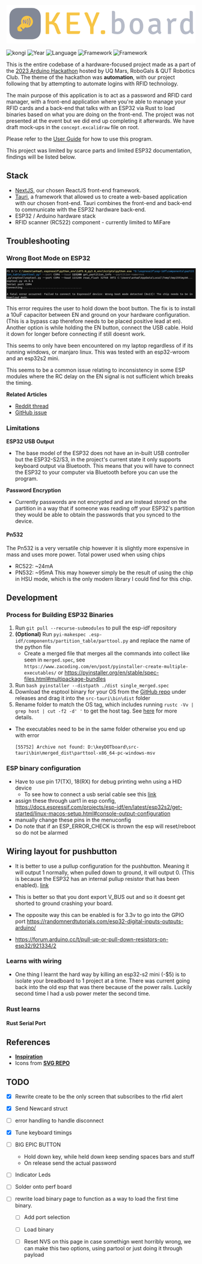 ![kongi](./public/wlogo.svg)


![kongi](https://img.shields.io/badge/kongi-purple?style=plastic) ![Year](https://img.shields.io/badge/Year-2023-red?style=plastic) ![Language](https://img.shields.io/badge/TypeScript-grey?style=plastic&logo=typescript)  ![Framework](https://img.shields.io/badge/NextJS-grey?style=plastic&logo=next.js) ![Framework](https://img.shields.io/badge/Tauri-grey?style=plastic&logo=tauri)

This is the entire codebase of a hardware-focused project made as a part of the [2023 Arduino Hackathon](https://www.facebook.com/events/165398366306829/) hosted by UQ Mars, RoboGals & QUT Robotics Club. The theme of the hackathon was **automation**, with our project following that by attempting to automate logins with RFID technology.

The main purpose of this application is to act as a password and RFID card manager, with a front-end application where you're able to manage your RFID cards and a back-end that talks with an ESP32 via Rust to load binaries based on what you are doing on the front-end. The project was not presented at the event but we did end up completing it afterwards. We have draft mock-ups in the `concept.excalidraw` file on root.

Please refer to the [User Guide](UserGuide.md) for how to use this program. 

This project was limited by scarce parts and limited ESP32 documentation, findings will be listed below. 

## Stack
- [NextJS](https://nextjs.org/), our chosen ReactJS front-end framework. 
- [Tauri](https://tauri.app), a framework that allowed us to create a web-based application with our chosen front-end. Tauri combines the front-end and back-end to communicate with the ESP32 hardware back-end.
- ESP32 / Arduino hardware stack
- RFID scanner (RC522) component - currently limited to MiFare


## Troubleshooting
### Wrong Boot Mode on ESP32
![](./public/readme/bootmode.png)

This error requires the user to hold down the boot button. The fix is to install a 10uF capacitor between EN and ground on your hardware configuration. (This is a bypass cap therefore needs to be placed positive lead at en). Another option is while holding the EN button, connect the USB cable. Hold it down for longer before connecting if still doesnt work.

This seems to only have been encountered on my laptop regardless of if its running windows, or manjaro linux. This was tested with an esp32-wroom and an esp32s2 mini.

This seems to be a common issue relating to inconsistency in some ESP modules where the RC delay on the EN signal is not sufficient which breaks the timing.

**Related Articles**
- [Reddit thread](https://old.reddit.com/r/esp32/comments/1090drj/failed_to_connect_to_esp32_wrong_boot_mode/)
- [GitHub issue](https://github.com/espressif/esptool/issues/741)

### Limitations
**ESP32 USB Output**
- The base model of the ESP32 does not have an in-built USB controller but the ESP32-S2/S3, in the project's current state it only supports keyboard output via Bluetooth. This means that you will have to connect the ESP32 to your computer via Bluetooth before you can use the program. 

**Password Encryption**
- Currently passwords are not encrypted and are instead stored on the partition in a way that if someone was reading off your ESP32's partition they would be able to obtain the passwords that you synced to the device.

#### Pn532
The Pn532 is a very versatile chip however it is slightly more expensive in mass and uses more power. 
Total power used when using chips
- RC522: ~24mA
- PN532: ~95mA
This may however simply be the result of using the chip in HSU mode, which is the only modern library I could find for this chip.

## Development
### Process for Building ESP32 Binaries 
1. Run `git pull --recurse-submodules` to pull the esp-idf repository
2. **(Optional)** Run `pyi-makespec .esp-idf/components/partition_table/parttool.py` and replace the name of the python file
    - Create a merged file that merges all the commands into collect like seen in `merged.spec`, see `https://www.zacoding.com/en/post/pyinstaller-create-multiple-executables/` or https://pyinstaller.org/en/stable/spec-files.html#multipackage-bundles
3. Run `bash pyinstaller --distpath ./dist single_merged.spec`
4. Download the esptool binary for your OS from the [GitHub repo](https://github.com/espressif/esptool) under releases and drag it into the `src-tauri\bin\dist` folder
5. Rename folder to match the OS tag, which includes running `rustc -Vv | grep host | cut -f2 -d' '` to get the host tag. See [here](https://tauri.app/v1/guides/building/sidecar/) for more details.
- The executables need to be in the same folder otherwise you end up with error

	```
	[55752] Archive not found: D:\keyDOTboard\src-tauri\bin\merged_dist\parttool-x86_64-pc-windows-msv
	```

### ESP binary configuration
- Have to use pin 17(TX), 18(RX) for debug printing wehn using a HID device
	- To see how to connect a usb serial cable see this [link](https://www.jeffgeerling.com/blog/2021/attaching-raspberry-pis-serial-console-uart-debugging)
- assign these through uart1 in esp config, https://docs.espressif.com/projects/esp-idf/en/latest/esp32s2/get-started/linux-macos-setup.html#console-output-configuration
- manually change these pins in the menuconfig
- Do note that if an ESP_ERROR_CHECK is thrown the esp will reset/reboot so do not be alarmed

## Wiring layout for pushbutton 
- It is better to use a pullup configuration for the pushbutton. Meaning it will output 1 normally, when pulled down to ground, it will output 0. (This is because the ESP32 has an internal pullup resistor that has been enabled). [link](https://esp32.com/viewtopic.php?t=6478)
- This is better so that you dont export V_BUS out and so it doesnt get shorted to ground crashing your board.

- The opposite way this can be enabled is for 3.3v to go into the GPIO port https://randomnerdtutorials.com/esp32-digital-inputs-outputs-arduino/
- https://forum.arduino.cc/t/pull-up-or-pull-down-resistors-on-esp32/921334/2

###  Learns with wiring
- One thing I learnt the hard way by killing an esp32-s2 mini (-$5) is to isolate your breadboard to 1 project at a time. There was current going back into the old esp that was there because of the power rails. Luckily second time I had a usb power meter the second time.

### Rust learns 
#### Rust Serial Port


## References
- [**Inspiration**](https://github.com/Jaycar-Electronics/RFID-Computer-Login)
- Icons from [**SVG REPO**](https://www.svgrepo.com/)

## TODO
- [x] Rewrite create to be the only screen that subscribes to the rfid alert
- [x] Send Newcard struct
- [ ] error handling to handle disconnect
- [x] Tune keyboard timings
- [ ] BIG EPIC BUTTON
	- Hold down key, while held down keep sending spaces bars and stuff
	- On release send the actual password
- [ ] Indicator Leds
- [ ] Solder onto perf board


- [ ] rewrite load binary page to function as a way to load the first time binary.
	- [ ] Add port selection
	- [ ] Load binary
	- [ ] Reset NVS on this page in case somethign went horribly wrong, we can make this two options, using partool or just doing it through payload
	